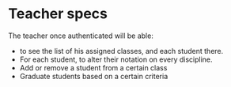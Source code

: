 # Teacher specs
The teacher once authenticated will be able:
- to see the list of his assigned classes, and each student there.
- For each student, to alter their notation on every discipline.
- Add or remove a student from a certain class
- Graduate students based on a certain criteria
